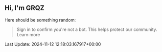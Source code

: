 ## Hi, I'm GRQZ
Here should be something random:  
> Sign in to confirm you're not a bot. This helps protect our community. Learn more


Last Update: 2024-11-12 12:18:03.167917+00:00
